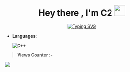 <h1 align="center"><b>Hey there , I'm C2 </b><img src="https://media.giphy.com/media/hvRJCLFzcasrR4ia7z/giphy.gif" width="35"></h1>

<p align="center">
 <a href="https://git.io/typing-svg"><img src="https://readme-typing-svg.herokuapp.com?font=Poppins&pause=1000&color=B30000&center=true&vCenter=true&width=435&lines=Assalamu+Alaikum+Warahmatullah+%F0%9F%98%8F;Communication+Systems+Engineering+%F0%9F%9A%80;Addicted+to+CPP+%E2%9C%A8" alt="Typing SVG" /></a>
</p>


<p align="center">

- **Languages**:
    
    ![C++](https://img.shields.io/badge/C++%20-%2300599C.svg?style=for-the-badge&logo=c%2B%2B&logoColor=white)
  

</p>


> __**Views Counter** :-__
 
![](https://komarev.com/ghpvc/?username=riplucifer)
